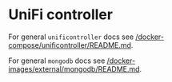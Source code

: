 # UniFi controller

For general `unificontroller` docs see [/docker-compose/unificontroller/README.md](../../../../docker-compose/unificontroller/README.md).

For general `mongodb` docs see [/docker-images/external/mongodb/README.md](../../../../docker-images/external/mongodb/README.md).
